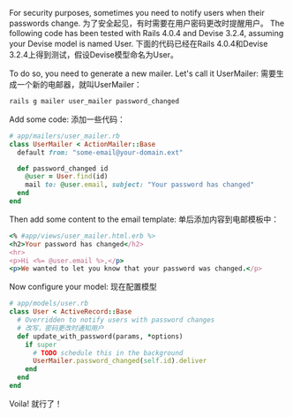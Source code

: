 For security purposes, sometimes you need to notify users when their passwords change.
为了安全起见，有时需要在用户密码更改时提醒用户。
The following code has been tested with Rails 4.0.4 and Devise 3.2.4, assuming your Devise model is named User.
下面的代码已经在Rails 4.0.4和Devise 3.2.4上得到测试，假设Devise模型命名为User。

To do so, you need to generate a new mailer. Let's call it UserMailer:
需要生成一个新的电邮器，就叫UserMailer：

```bash
rails g mailer user_mailer password_changed
```

Add some code:
添加一些代码：

```ruby
# app/mailers/user_mailer.rb
class UserMailer < ActionMailer::Base
  default from: "some-email@your-domain.ext"

  def password_changed id
    @user = User.find(id)
    mail to: @user.email, subject: "Your password has changed"
  end
end
```

Then add some content to the email template:
单后添加内容到电邮模板中：

```ruby
<% #app/views/user_mailer.html.erb %>
<h2>Your password has changed</h2>
<hr>
<p>Hi <%= @user.email %>,</p>
<p>We wanted to let you know that your password was changed.</p>
```

Now configure your model:
现在配置模型

```ruby
# app/models/user.rb
class User < ActiveRecord::Base
  # Overridden to notify users with password changes
  # 改写，密码更改时通知用户
  def update_with_password(params, *options)
    if super
      # TODO schedule this in the background
      UserMailer.password_changed(self.id).deliver
    end
  end
end
```

Voila!
就行了！

